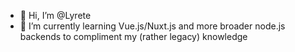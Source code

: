 - 👋 Hi, I’m @Lyrete
- 🌱 I’m currently learning Vue.js/Nuxt.js and more broader node.js backends to compliment my (rather legacy) knowledge

<!---
Lyrete/Lyrete is a ✨ special ✨ repository because its `README.md` (this file) appears on your GitHub profile.
You can click the Preview link to take a look at your changes.
--->
